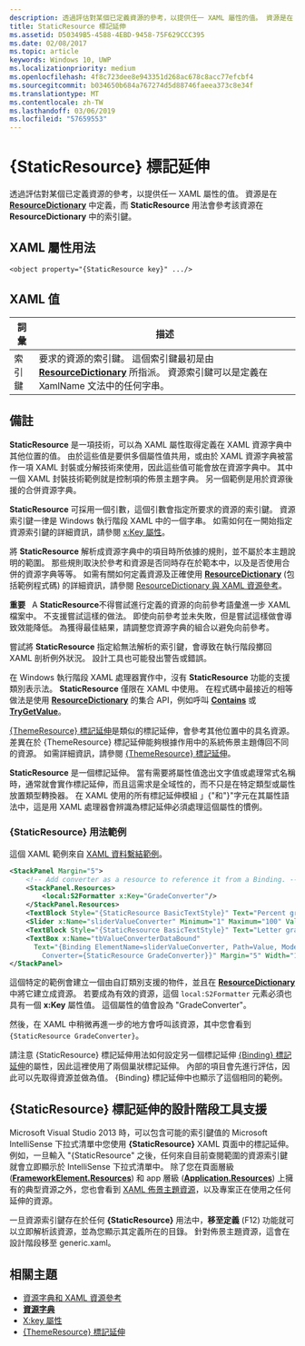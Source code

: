 ```yaml
---
description: 透過評估對某個已定義資源的參考，以提供任一 XAML 屬性的值。 資源是在 ResourceDictionary 中定義，而 StaticResource 用法會參考該資源在 ResourceDictionary 中的索引鍵。
title: StaticResource 標記延伸
ms.assetid: D50349B5-4588-4EBD-9458-75F629CCC395
ms.date: 02/08/2017
ms.topic: article
keywords: Windows 10, UWP
ms.localizationpriority: medium
ms.openlocfilehash: 4f8c723dee8e943351d268ac678c8acc77efcbf4
ms.sourcegitcommit: b034650b684a767274d5d88746faeea373c8e34f
ms.translationtype: MT
ms.contentlocale: zh-TW
ms.lasthandoff: 03/06/2019
ms.locfileid: "57659553"
---
```

# <a name="staticresource-markup-extension"></a>{StaticResource} 標記延伸


透過評估對某個已定義資源的參考，以提供任一 XAML 屬性的值。 資源是在 [**ResourceDictionary**](https://msdn.microsoft.com/library/windows/apps/br208794) 中定義，而 **StaticResource** 用法會參考該資源在 **ResourceDictionary** 中的索引鍵。

## <a name="xaml-attribute-usage"></a>XAML 屬性用法

``` syntax
<object property="{StaticResource key}" .../>
```

## <a name="xaml-values"></a>XAML 值

| 詞彙 | 描述 |
|------|-------------|
| 索引鍵 | 要求的資源的索引鍵。 這個索引鍵最初是由 [**ResourceDictionary**](https://msdn.microsoft.com/library/windows/apps/br208794) 所指派。 資源索引鍵可以是定義在 XamlName 文法中的任何字串。 |

## <a name="remarks"></a>備註

**StaticResource** 是一項技術，可以為 XAML 屬性取得定義在 XAML 資源字典中其他位置的值。 由於這些值是要供多個屬性值共用，或由於 XAML 資源字典被當作一項 XAML 封裝或分解技術來使用，因此這些值可能會放在資源字典中。 其中一個 XAML 封裝技術範例就是控制項的佈景主題字典。 另一個範例是用於資源後援的合併資源字典。

**StaticResource** 可採用一個引數，這個引數會指定所要求的資源的索引鍵。 資源索引鍵一律是 Windows 執行階段 XAML 中的一個字串。 如需如何在一開始指定資源索引鍵的詳細資訊，請參閱 [x:Key 屬性](x-key-attribute.md)。

將 **StaticResource** 解析成資源字典中的項目時所依據的規則，並不屬於本主題說明的範圍。 那些規則取決於參考和資源是否同時存在於範本中，以及是否使用合併的資源字典等等。 如需有關如何定義資源及正確使用 [**ResourceDictionary**](https://msdn.microsoft.com/library/windows/apps/br208794) (包括範例程式碼) 的詳細資訊，請參閱 [ResourceDictionary 與 XAML 資源參考](https://msdn.microsoft.com/library/windows/apps/mt187273)。

**重要**   A **StaticResource**不得嘗試進行定義的資源的向前參考語彙進一步 XAML 檔案中。 不支援嘗試這樣的做法。 即使向前參考並未失敗，但是嘗試這樣做會導致效能降低。 為獲得最佳結果，請調整您資源字典的組合以避免向前參考。

嘗試將 **StaticResource** 指定給無法解析的索引鍵，會導致在執行階段擲回 XAML 剖析例外狀況。 設計工具也可能發出警告或錯誤。

在 Windows 執行階段 XAML 處理器實作中，沒有 **StaticResource** 功能的支援類別表示法。 **StaticResource** 僅限在 XAML 中使用。 在程式碼中最接近的相等做法是使用 [**ResourceDictionary**](https://msdn.microsoft.com/library/windows/apps/br208794) 的集合 API，例如呼叫 [**Contains**](https://msdn.microsoft.com/library/windows/apps/jj635925) 或 [**TryGetValue**](https://msdn.microsoft.com/library/windows/apps/jj603139)。

[{ThemeResource} 標記延伸](themeresource-markup-extension.md)是類似的標記延伸，會參考其他位置中的具名資源。 差異在於 {ThemeResource} 標記延伸能夠根據作用中的系統佈景主題傳回不同的資源。 如需詳細資訊，請參閱 [{ThemeResource} 標記延伸](themeresource-markup-extension.md)。

**StaticResource** 是一個標記延伸。 當有需要將屬性值逸出文字值或處理常式名稱時，通常就會實作標記延伸，而且這需求是全域性的，而不只是在特定類型或屬性放置類型轉換器。 在 XAML 使用的所有標記延伸模組 」\{"和"\}"字元在其屬性語法中，這是用 XAML 處理器會辨識為標記延伸必須處理這個屬性的慣例。

### <a name="an-example-staticresource-usage"></a>{StaticResource} 用法範例

這個 XAML 範例來自 [XAML 資料繫結範例](https://go.microsoft.com/fwlink/p/?linkid=226854)。

```xml
<StackPanel Margin="5">
    <!-- Add converter as a resource to reference it from a Binding. --> 
    <StackPanel.Resources>
        <local:S2Formatter x:Key="GradeConverter"/>
    </StackPanel.Resources>
    <TextBlock Style="{StaticResource BasicTextStyle}" Text="Percent grade:" Margin="5" />
    <Slider x:Name="sliderValueConverter" Minimum="1" Maximum="100" Value="70" Margin="5"/>
    <TextBlock Style="{StaticResource BasicTextStyle}" Text="Letter grade:" Margin="5"/>
    <TextBox x:Name="tbValueConverterDataBound"
      Text="{Binding ElementName=sliderValueConverter, Path=Value, Mode=OneWay,  
        Converter={StaticResource GradeConverter}}" Margin="5" Width="150"/> 
</StackPanel> 
```

這個特定的範例會建立一個由自訂類別支援的物件，並且在 [**ResourceDictionary**](https://msdn.microsoft.com/library/windows/apps/br208794) 中將它建立成資源。 若要成為有效的資源，這個 `local:S2Formatter` 元素必須也具有一個 **x:Key** 屬性值。 這個屬性的值會設為 "GradeConverter"。

然後，在 XAML 中稍微再進一步的地方會呼叫該資源，其中您會看到 `{StaticResource GradeConverter}`。

請注意 {StaticResource} 標記延伸用法如何設定另一個標記延伸 [{Binding} 標記延伸](binding-markup-extension.md)的屬性，因此這裡使用了兩個巢狀標記延伸。 內部的項目會先進行評估，因此可以先取得資源並做為值。 {Binding} 標記延伸中也顯示了這個相同的範例。

## <a name="design-time-tools-support-for-the-staticresource-markup-extension"></a>**{StaticResource}** 標記延伸的設計階段工具支援

Microsoft Visual Studio 2013 時，可以包含可能的索引鍵值的 Microsoft IntelliSense 下拉式清單中您使用 **{StaticResource}** XAML 頁面中的標記延伸。 例如，一旦輸入 "{StaticResource" 之後，任何來自目前查閱範圍的資源索引鍵就會立即顯示於 IntelliSense 下拉式清單中。 除了您在頁面層級 ([**FrameworkElement.Resources**](https://msdn.microsoft.com/library/windows/apps/br208740)) 和 app 層級 ([**Application.Resources**](https://msdn.microsoft.com/library/windows/apps/br242338)) 上擁有的典型資源之外，您也會看到 [XAML 佈景主題資源](https://msdn.microsoft.com/library/windows/apps/mt187274)，以及專案正在使用之任何延伸的資源。

一旦資源索引鍵存在於任何 **{StaticResource}** 用法中，**移至定義** \(F12\) 功能就可以立即解析該資源，並為您顯示其定義所在的目錄。 針對佈景主題資源，這會在設計階段移至 generic.xaml。

## <a name="related-topics"></a>相關主題

* [資源字典和 XAML 資源參考](https://msdn.microsoft.com/library/windows/apps/mt187273)
* [**資源字典**](https://msdn.microsoft.com/library/windows/apps/br208794)
* [X:key 屬性](x-key-attribute.md)
* [{ThemeResource} 標記延伸](themeresource-markup-extension.md)

